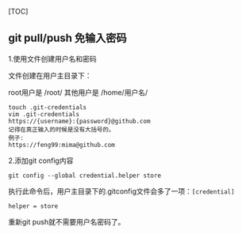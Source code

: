 [TOC]



##  git pull/push 免输入密码

1.使用文件创建用户名和密码

文件创建在用户主目录下：

root用户是 /root/      其他用户是 /home/用户名/

```shell
touch .git-credentials
vim .git-credentials
https://{username}:{password}@github.com
记得在真正输入的时候是没有大括号的。
例子:
https://feng99:mima@github.com
```



2.添加git config内容

```
git config --global credential.helper store
```

执行此命令后，用户主目录下的.gitconfig文件会多了一项：`[credential]`

```
helper = store
```

重新git push就不需要用户名密码了。